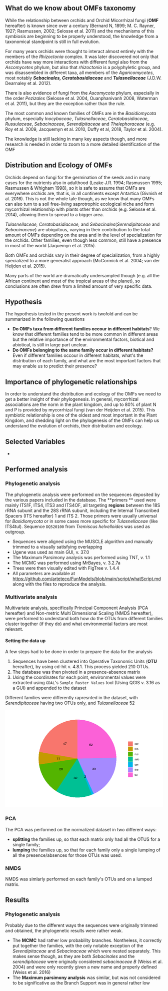 ## What do we know about OMFs taxonomy

While the relationship between orchids and Orchid Micorrhizal fungi (**OMF** hereafter) is known since over a century (Bernard N, 1899; M. C. Rayner, 1927; Rasmussen, 2002; Selosse et al. 2011) and the mechanisms of this symbiosis are beginning to be properly understood, the knowledge from a taxonomical standpoint is still in full evolution.

For many years orchids were thought to interact almost entirely with the members of the _Rhizoctonia_ complex. It was later discovered not only that orchids have way more interactions with different fungi also from the _Ascomycetes_ phylum, but also that _rhizoctonia_ is a polyphyletic group, and was disassembled in different taxa, all members of the _Agaricomycetes_, most notably **_Sebacinales, Ceratobasidiaceae_** and **_Tulasnellaceae_** (J.D.W. Dearnaley et al. 2012).

There is also evidence of fungi from the _Ascomycota_ phylum, especially in the order _Pezizales_ (Selosse et al. 2004, Ouanphanivanh 2008, Waterman et al. 2011), but they are the exception rather than the rule.

The most common and known families of OMFs are in the _Basidiomycota_ phylum, especially _Inocybaceae_, _Tulasnellaceae_, _Ceratobasidiaceae_, _Russulaceae_, _Sebacinaceae_, _Serendipitaceae_ and _Thelephoraceae_ (e.g. Roy et al. 2009, Jacquemyn et al. 2010, Duffy et al, 2018, Taylor et al. 2004).

The knowledge is still lacking in many key aspects though, and more research is needed in order to zoom to a more detailed identification of the OMF


## Distribution and Ecology of OMFs

Orchids depend on fungi for the germination of the seeds and in many cases for the nutrients also in adulthood (Leake J.R. 1994; Rasmussen 1995; Rasmussen & Whigham 1998), so it is safe to assume that OMFs are everywhere orchids are, that is, in all continents except Antartica (Givnish et al. 2016). This is not the whole tale though, as we know that many OMFs can also turn to a soil free-living saprotrophic ecological niche and form mycorrhizal relationship with plants other than orchids (e.g. Selosse et al. 2014), allowing them to spread to a bigger area.

*Tulasnellaceae, Ceratobasidiaceae,* and *Sebacinales*(*Serendipitaceae* and *Sebacinaceae*) are ubiquitous, varying in their contribution to the total amount of OMFs depending on the area and in the level of specialization for the orchids.
Other families, even though less common, still have a presence in most of the world (Jaquemyn et al. 2015).

Both OMFs and orchids vary in their degree of specialization, from a highly specialized to a more generalist approach (McCormick et al. 2004; van der Heijden et al. 2015).

Many parts of the world are dramatically undersampled though (e.g. all the African continent and most of the tropical areas of the planet), so conclusions are often drew from a limited amount of very specific data.


## Hypothesis

The hypothesis tested in the present work is twofold and can be summarized in the following questions
* **Do OMFs taxa from different families occour in different habitats**? We know that different families tend to be more common in different areas but the relative importance of the environmental factors, biotical and abiotical, is still in large part unclear.
* **Do OMFs belonging to the same family occur in different habitats?** Even if different families occour in different habitats, what's the distribution of each family, and what are the most important factors that may enable us to predict their presence?


## Importance of phylogenetic relationships

In order to understand the distribution and ecology of the OMFs we need to get a better insight of their phylogenesis. In general, mycorrhizal associations are the norm in the plant kingdom, and up to 80% of plant N and P is provided by mycorrhizal fungi (van der Heijden et al. 2015). This symbiotic relationship is one of the oldest and most important in the Plant Kingdom, and shedding light on the phylogenesis of the OMFs can help us understand the evolution of orchids, their distribution and ecology.

## Selected Variables

-

## Performed analysis

### Phylogenetic analysis

The phylogenetic analysis were performed on the sequences deposited by the various papers included in the database.
The **primers ** used were mainly ITS1F, ITS4, ITS3 and ITS4OF, all targeting **regions** between the 18S rRNA subunit and the 28S rRNA subunit, including the Internal Transcribed Spacers (ITS hereafter) 1 and ITS 2. Those primers were usually universal for *Basidiomycota* or in some cases more specific for *Tulasnellaceae* (like ITS4tul).
Sequence `DQ520100` from *Tremiscus helvelloides* was used as outgroup.

* Sequences were aligned using the MUSCLE algorithm and manually trimmed to a visually satisfying overlapping
* Ugene was used as main GUI, v. 37.0
* The Maximum Parsimony analysis was performed using TNT, v. 1.1
* The MCMC was performed using MrBayes, v. 3.2.7a
* Trees were then visually edited with FigTree v. 1.4.4
* All parameters are available at https://github.com/arteteco/FunModels/blob/main/script/whatScript.md along with the files to reproduce the analysis.

### Multivariate analysis

Multivariate analysis, specifically Principal Component Analysis (PCA hereafter) and Non-metric Multi Dimensional Scaling (NMDS hereafter), were performed to understand both how do the OTUs from different families cluster together (if they do) and what environmental factors are most relevant.

#### Setting the data up

A few steps had to be done in order to prepare the data for the analysis

 1. Sequences have been clustered into Operative Taxonomic Units (**OTU** hereafter), by using cd-hit v. 4.8.1. This process yielded 210 OTUs.
 1. The database was then pivoted in a presence-absence matrix
 1. Using the coordinates for each point, environmental values were extracted using `GDAL`'s `Sample Raster Values` tool (Using QGIS v. 3.16 as a GUI) and appended to the dataset

Different families were differently rapresnted in the dataset, with _Serendipitaceae_ having two OTUs only, and _Tulasnellaceae_ 52

![Amount of OTUS for each family](images/freqFamilies.png "title")


### PCA

The PCA was performed on the normalized dataset in two different ways:

* **splitting** the families up, so that each matrix only had all the OTUS for a single family;
* **lumping** the families up, so that for each family only a single lumping of all the presence/absences for those OTUs was used.

### NMDS

NMDS was simlarly performed on each family's OTUs and on a lumped matrix.

## Results

### Phylogenetic analysis

Probably due to the different ways the sequences were originally trimmed and obtained, the phylogenetic results were rather weak.

* The **MCMC** had rather low probability branches. Nontheless, it correctly put together the families, with the only notable exception of the _Serendipitaceae_ and _Sebacinaceae_ which were nested separately. This makes sense though, as they are both _Sebacinales_ and the _serendipitaceae_ were originally considered _sebacinaceae B_ (Weiss et al. 2004) and were only recently given a new name and properly defined (Weiss et al. 2016)
* The **Maximum parsimony analysis** was similar, but was not considered to be significative as the Branch Support was in general rather low


